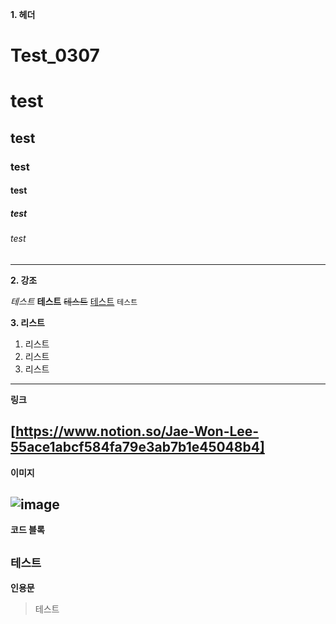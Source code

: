 **1. 헤더**


# Test_0307
# test
## test
### test
#### test
##### test
###### test
---
**2. 강조**

*테스트*
**테스트**
~~테스트~~
<u>테스트</u>
``테스트``

**3. 리스트**

1. 리스트
2. 리스트
3. 리스트
---
**링크**

[https://www.notion.so/Jae-Won-Lee-55ace1abcf584fa79e3ab7b1e45048b4]
---

**이미지**

![image](https://github.com/LeeJaeWon820/Test_0307/assets/159429403/90b45faf-2b66-469d-8503-433f29b969d8)
---
**코드 블록**

`테스트`
---
**인용문**

> 테스트
